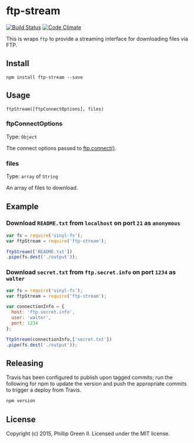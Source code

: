 # ftp-stream
[![Build Status](https://travis-ci.org/phillipgreenii/node-ftp-stream.svg)](https://travis-ci.org/phillipgreenii/node-ftp-stream)
[![Code Climate](https://codeclimate.com/github/phillipgreenii/node-ftp-stream/badges/gpa.svg)](https://codeclimate.com/github/phillipgreenii/node-ftp-stream)

This is wraps `ftp` to provide a streaming interface for downloading files via FTP.

## Install

```shell
npm install ftp-stream --save
```

## Usage

`ftpStream([ftpConnectOptions], files)`

### ftpConnectOptions
Type: `Object`

The connect options passed to [ftp.connect()](https://github.com/mscdex/node-ftp#methods).


### files
Type: `array` of `String`

An array of files to download.



## Example

### Download `README.txt` from `localhost` on port `21` as `anonymous`
```javascript
var fs = require('vinyl-fs');
var ftpStream = require('ftp-stream');

ftpStream(['README.txt'])
.pipe(fs.dest('./output'));
```

### Download `secret.txt` from `ftp.secret.info` on port `1234` as `walter`
```javascript
var fs = require('vinyl-fs');
var ftpStream = require('ftp-stream');

var connectionInfo = {
  host: 'ftp.secret.info',
  user: 'walter',
  port: 1234
};

ftpStream(connectionInfo,['secret.txt'])
.pipe(fs.dest('./output'));
```

## Releasing
Travis has been configured to publish upon tagged commits; run the following for npm to update the version and push the appropriate commits to trigger a deploy from Travis.

```bash
npm version
```

## License
Copyright (c) 2015, Phillip Green II. Licensed under the MIT license.
